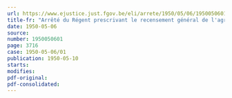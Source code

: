 ```yaml
---
url: https://www.ejustice.just.fgov.be/eli/arrete/1950/05/06/1950050601/justel
title-fr: "Arrêté du Régent prescrivant le recensement général de l'agriculture au 15 mai 1950"
date: 1950-05-06
source:
number: 1950050601
page: 3716
case: 1950-05-06/01
publication: 1950-05-10
starts:
modifies:
pdf-original:
pdf-consolidated:
---
```


